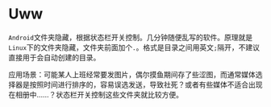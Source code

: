 # Uww

`Android`文件夹隐藏，根据状态栏开关控制。几分钟随便乱写的软件。原理就是`Linux`下的文件夹隐藏，文件夹前面加个`.`。格式是目录之间用英文`;`隔开，不建议直接用于会自动创建的目录。

应用场景：可能某人上班经常要发图片，偶尔摸鱼期间存了些涩图，而通常媒体选择器是按照时间进行排序的，容易误选发送，导致社死？或者有些媒体不适合出现在相册中……？状态栏开关控制这些文件夹就比较方便。
